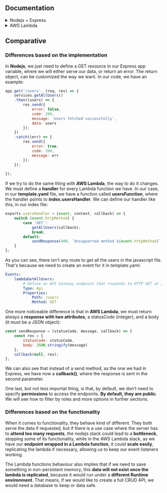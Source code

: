 
## Documentation
<details>
<summary>Nodejs + Express</summary>
<p>

## Documentation: Nodejs + Express
* This API provides the common methods to manage data. In this case, we can manage users.

### Requirements
- **Nodejs** [Download](https://nodejs.org/es/download/)
- A REST consumer app like **POSTMAN** [Download](https://www.getpostman.com/downloads/)

### Installation
1. Create a folder wherever you want the project to be and go inside it.
2. Go to console and, in the previous folder route, write the following command to **clone this repository** (you can download it manually too):

    ```
    git clone https://github.com/codeurjc-students/2019-ServerlessVsExpress.git
    ```

3. From the console, navigate to the folder "sections/REST/nodejs-express".
4. To install the necessary dependencies for this project, write:
    ```
    npm install
    ```
    At this point, we should have express module installed automatically, which is going to allow us to set the server and routes.

### Use
We just need to run the server and make requests. We can do that by typing:
```
node index.js
```
After doing this, a window should pop up from our default browser, but if it doesn't, you can access manually in [http://localhost:3000](http://localhost:3000). This is our REST API entry point.

#### GET requests
1. We can ask our API to **get all the users** existing in our database using the following format in our request:

    **Method**: GET <br/>
    **Route:** http://localhost:3000/users <br/>
    **Body parameters:** none <br/>

</p>
</details>

<details>
<summary>AWS Lambda</summary>
<p>

## Documentation: AWS Lambda + AWS API Gateway
* This API provides the common methods to manage data. In this case, we can manage users.

### Requirements
- **Nodejs** [Download](https://nodejs.org/es/download/)
- A REST consumer app like **POSTMAN** [Download](https://www.getpostman.com/downloads/)
- **AWS SAM CLI** (You will need to have an **AWS account**). Follow these instructions to install it from the official docs: [Instructions](https://docs.aws.amazon.com/es_es/serverless-application-model/latest/developerguide/serverless-sam-cli-install.html) or reproduce these steps:
    #### Steps to install AWS SAM CLI:
    1. Create an AWS Account in [https://aws.amazon.com/](https://aws.amazon.com/)
    2. Configure IAM permissions:
        1. Go to [IAM Console](https://console.aws.amazon.com/iam/) (**Note:** Using the Administrator IAM User is recommended)
        2. **Enable the access for billing information** for the IAM Administrator user.
            - From the navbar, select **My account -> IAM User and Role Access to Billing Information -> Edit**.
            - Check **Activate IAM Access** and choose **Update**.
        3. From the navbar, go to **Services -> IAM**.
        4. On the left side, click on **Users**, and then, **Add User**.
        5. In User name, write **Administrator**.
        6. Select the checkbox next to **AWS access Administration Console -> Custom password** and write a new password (don't forget to uncheck the box **User must create a new password at next sign-in**).
        7. Click on **Next: Permissions**.
        8. In the page **Set permissions**, click on **Add user to group** and then, **Create group**. In group name write **Administrators**.
        9. Now, we need to add policies. Click on **Filter policies** and filter by **AWS managed-job function**. When the options list have been filtered, choose **AdministratorAccess**, and then, **Create group**.
        10. Go back to the groups list, and click on **Refresh** to see the changes.
        11. Click on **Next: Tags**. Here, you will be able to add tags to your roles in pairs key-value. This step is optional.
        12. Click on **Next: Review** and then, **Create user**. At this point, we should have given our user the permissions of the group Administrators.
    3. Install and configure AWS CLI. You can download the bundle instalation here: [Bundle](https://docs.aws.amazon.com/es_es/cli/latest/userguide/install-bundle.html)
        - Once installed, you need to configure the credentials:
            - Go to [IAM Console](https://console.aws.amazon.com/iam/) and then, on the left side, go to **Users**.
            - Choose the **Security credentials** tab.
            - In the **Access keys** section, select **Create access key**.
            - You can view the new access key-pair clicking **Show**, but as you won't be able to see this keys again, it is recommended to download the **.csv file** and save it in a safe place.
            - After you got the keys, you can now **configure** aws in the console, by writing in your command line:
                ```
                aws configure
                ```
                It will ask you to enter the **AWS Access Key ID**, **AWS Secret Access Key**, **Default region name (in our case: eu-west-3),** and **Default output format (you can choose text or json)**
    4. Install SAM CLI:
        In my case, i'm using a macOS, so i'm able to install sam with brew, writing in the command line:
        ```
        brew tap aws/tap
        brew install aws-sam-cli
        ```
        If you are using another OS, check this link: [Installing SAM CLI in other OS](https://docs.aws.amazon.com/es_es/serverless-application-model/latest/developerguide/serverless-sam-cli-install.html)

        To verify that the installation is correct, write this:
        ```
        sam --version
        ```


### Installation
1. Create a folder wherever you want the project to be and go inside it.

2. Go to console and, in the previous folder route, write the following command to clone this repository (you can download it manually too):

    ```
    git clone https://github.com/codeurjc-students/2019-ServerlessVsExpress.git
    ```

3. From the console, navigate to the folder **"sections/REST/aws-lambda"**.

4. To install the necessary dependencies for this project, write:
    ```
    npm install
    ```
    At this point, we should have node modules installed automatically.

5. Now that you installed the modules required for this app (just **"uuid"**, in this case, to use unique ids), we will need to create an **AWS S3 bucket**.

    If you have read the requirements of this project and have installed **AWS SAM CLI**, you will also be able to use **AWS CLI**. To create the bucket, use this command:
    ```
    aws s3api create-bucket --bucket my-bucket --region eu-west-3
    ```
    With this command, we have created a **bucket named "my-bucket"** in the **region "eu-west-3"**. It's important to keep in mind the region you have chosen because you'll need to use the same region if you're going to use other AWS services(i.e. **DynamoDB database**) to make it work.

6. Having created an AWS S3 bucket where our files will be deployed, we need to **package our SAM template** (this needs to be done before deploying). We can achieve this step by writing this command:
    ```
    sam package --template-file template.yaml --s3-bucket my-bucket --output-template-file packaged-template.yaml
    ```

7. The last step to begin using this API is the **deploy**. We must deploy our packaged files to a **stack**. To do it, just type the following command:
    ```
    sam deploy --template-file packaged-template.yaml --stack-name mystack --capabilities CAPABILITY_IAM
    ```
    The stack is also really important because it will be where all our services exist, and will allow us to see **how everything is connected**. You can even use **Amazon CloudWatch** logs to check if there has been any error in one of your lambda functions.

**Steps from 5 to 7 will be reflected in AWS console. You just need to login to the AWS console and search for them in the "Services" tab.**


### Use

To see the route to make the api requests, we first need to go to AWS console in the browser, and then search for **Services -> API Gateway -> Select your stack name (in this case, mystack) -> Stages -> Open the Prod or Stage arrow**. There, we need to copy the **INVOKE url**, which will be something similar to this: https://xxxxxxx.execute-api.eu-west-3.amazonaws.com/Prod


#### GET requests
1. We can ask our API to **get all the users** existing in our database using the following format in our request:

    **Method**: GET <br/>
    **Route:** https://xxxxxxx.execute-api.eu-west-3.amazonaws.com/Prod/users <br/>
    **Body parameters:** none <br/>

</p>
</details>

## Comparative

### Differences based on the implementation
In **Nodejs**, we just need to define a GET resource in our Express app variable, where we will either serve our data, or return an error. The return object, can be customized the way we want. In our code, we have an example:

```javascript
app.get('/users', (req, res) => {
    services.getAllUsers()
    .then((users) => {
        res.send({
            error: false,
            code: 200,
            message: 'Users fetched successfully',
            data: users
        });
    })
    .catch((err) => {
        res.send({
            error: true,
            code: 200,
            message: err
        });
    });
    
});
```

If we try to do the same thing with **AWS Lambda**, the way to do it changes. We must define a **handler** for every Lambda function we have. In our case, in our **template.yaml** file, we have a function called **usersFunction**, where the handler points to **index.usersHandler**. We can define our handler like this, in our index file:

```javascript
exports.usersHandler = (event, context, callback) => {
    switch (event.httpMethod) {
        case 'GET':
            getAllUsers(callback);
            break;
        default:
            sendResponse(400, `Unsupported method ${event.httpMethod}`, callback);
    }
};
```

As you can see, there isn't any route to get all the users in the javascript file. That's because we need to create an event for it in template.yaml:

```YAML
Events:
    lambdaGetAllUsers:
        # Define an API Gateway endpoint that responds to HTTP GET at /users
        Type: Api
        Properties:
            Path: /users
            Method: GET
```

One more noticeable difference is that in **AWS Lambda**, we must return always a **response with two attributes**, a statusCode (integer), and a body (it must be a JSON object):

```javascript
const sendResponse = (statusCode, message, callback) => {
    const res = {
        statusCode: statusCode,
        body: JSON.stringify(message)
    };
    callback(null, res);
};
```

We can also see that instead of a send method, as the one we had in Express, we have now a **callback()**, where the response is sent in the second parameter.

One last, but not less importat thing, is that, by default, we don't need to specify **permissions** to access the endpoints. **By default, they are public**. We will see how to filter by roles and more options in further sections.

### Differences based on the functionality
When it comes to functionality, they behave kind of different. They both serve the data if requested, but if there is a use case where the server has to **attend too many requests**, the nodejs stack could lead to a **bottleneck**, stopping some of its functionality, while in the AWS Lambda stack, as we have our **endpoint wrapped in a Lambda function**, it could **scale easily**, replicating the lambda if necessary, allowing us to keep our event listeners working. 

The Lambda functions behaviour also implies that if we need to save something in non-persistent memory, this **data will not exist once the lambda is replicated**, because it would run under a **different Runtime environment**. That means, if we would like to create a full CRUD API, we would need a database to keep or data safe.